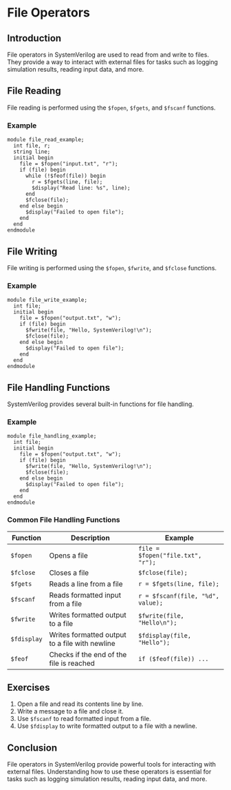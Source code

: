# File Operators

## Introduction
File operators in SystemVerilog are used to read from and write to files. They provide a way to interact with external files for tasks such as logging simulation results, reading input data, and more.

## File Reading
File reading is performed using the `$fopen`, `$fgets`, and `$fscanf` functions.

### Example
```SV
module file_read_example;
  int file, r;
  string line;
  initial begin
    file = $fopen("input.txt", "r");
    if (file) begin
      while (!$feof(file)) begin
        r = $fgets(line, file);
        $display("Read line: %s", line);
      end
      $fclose(file);
    end else begin
      $display("Failed to open file");
    end
  end
endmodule
```

## File Writing
File writing is performed using the `$fopen`, `$fwrite`, and `$fclose` functions.

### Example
```SV
module file_write_example;
  int file;
  initial begin
    file = $fopen("output.txt", "w");
    if (file) begin
      $fwrite(file, "Hello, SystemVerilog!\n");
      $fclose(file);
    end else begin
      $display("Failed to open file");
    end
  end
endmodule
```

## File Handling Functions
SystemVerilog provides several built-in functions for file handling.

### Example
```SV
module file_handling_example;
  int file;
  initial begin
    file = $fopen("output.txt", "w");
    if (file) begin
      $fwrite(file, "Hello, SystemVerilog!\n");
      $fclose(file);
    end else begin
      $display("Failed to open file");
    end
  end
endmodule
```

### Common File Handling Functions
| Function      | Description                                 | Example                          |
|---------------|---------------------------------------------|----------------------------------|
| `$fopen`      | Opens a file                                | `file = $fopen("file.txt", "r");`|
| `$fclose`     | Closes a file                               | `$fclose(file);`                 |
| `$fgets`      | Reads a line from a file                    | `r = $fgets(line, file);`        |
| `$fscanf`     | Reads formatted input from a file           | `r = $fscanf(file, "%d", value);`|
| `$fwrite`     | Writes formatted output to a file           | `$fwrite(file, "Hello\n");`      |
| `$fdisplay`   | Writes formatted output to a file with newline | `$fdisplay(file, "Hello");`      |
| `$feof`       | Checks if the end of the file is reached    | `if ($feof(file)) ...`           |

## Exercises
1. Open a file and read its contents line by line.
2. Write a message to a file and close it.
3. Use `$fscanf` to read formatted input from a file.
4. Use `$fdisplay` to write formatted output to a file with a newline.

## Conclusion
File operators in SystemVerilog provide powerful tools for interacting with external files. Understanding how to use these operators is essential for tasks such as logging simulation results, reading input data, and more.
